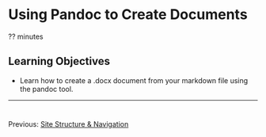 # Using Pandoc to Create Documents
?? minutes

## Learning Objectives

* Learn how to create a .docx document from your markdown file using the pandoc tool.
---

#

Previous: [Site Structure &amp; Navigation](04-site-structure.html)
